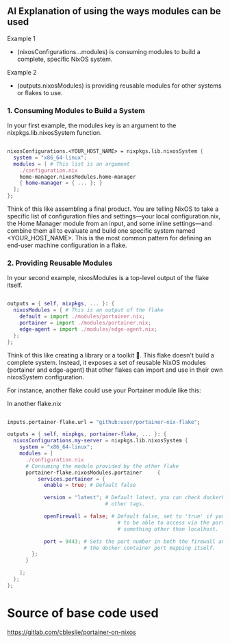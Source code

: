 

## AI Explanation of using the ways modules can be used

Example 1 

- (nixosConfigurations...modules) is consuming modules to build a complete, specific NixOS system.

Example 2 

- (outputs.nixosModules) is providing reusable modules for other systems or flakes to use.

### 1. Consuming Modules to Build a System
In your first example, the modules key is an argument to the nixpkgs.lib.nixosSystem function.

```Nix

nixosConfigurations.<YOUR_HOST_NAME> = nixpkgs.lib.nixosSystem {
  system = "x86_64-linux";
  modules = [ # This list is an argument
    ./configuration.nix
    home-manager.nixosModules.home-manager
    { home-manager = { ... }; }
  ];
};

```

Think of this like assembling a final product. You are telling NixOS to take a specific list of configuration files and settings—your local configuration.nix, the Home Manager module from an input, and some inline settings—and combine them all to evaluate and build one specific system named <YOUR_HOST_NAME>. This is the most common pattern for defining an end-user machine configuration in a flake.

### 2. Providing Reusable Modules
In your second example, nixosModules is a top-level output of the flake itself.

```nix

outputs = { self, nixpkgs, ... }: {
  nixosModules = { # This is an output of the flake
    default = import ./modules/portainer.nix;
    portainer = import ./modules/portainer.nix;
    edge-agent = import ./modules/edge-agent.nix;
  };
};
```

Think of this like creating a library or a toolkit 🧰. This flake doesn't build a complete system. Instead, it exposes a set of reusable NixOS modules (portainer and edge-agent) that other flakes can import and use in their own nixosSystem configuration.

For instance, another flake could use your Portainer module like this:

In another flake.nix
```nix

inputs.portainer-flake.url = "github:user/portainer-nix-flake";

outputs = { self, nixpkgs, portainer-flake, ... }: {
  nixosConfigurations.my-server = nixpkgs.lib.nixosSystem {
    system = "x86_64-linux";
    modules = [
      ./configuration.nix
      # Consuming the module provided by the other flake
      portainer-flake.nixosModules.portainer     {
          services.portainer = {
            enable = true; # Default false

            version = "latest"; # Default latest, you can check dockerhub for
                                # other tags.

            openFirewall = false; # Default false, set to 'true' if you want
                                    # to be able to access via the port on
                                    # something other than localhost. 

            port = 9443; # Sets the port number in both the firewall and
                         # the docker container port mapping itself.
        };
      }

    ];
  };
};

```


# Source of base code used

https://gitlab.com/cbleslie/portainer-on-nixos
